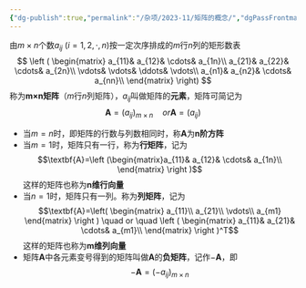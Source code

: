 ```yaml
---
{"dg-publish":true,"permalink":"/杂项/2023-11/矩阵的概念/","dgPassFrontmatter":true}
---
```


由$m \times n$个数$a_{ij} \ (i=1,2,\cdot,n)$按一定次序排成的$m$行$n$列的矩形数表
$$
\left ( \begin{matrix}
a_{11}& a_{12}& \cdots& a_{1n}\\
a_{21}& a_{22}& \cdots& a_{2n}\\
\vdots& \vdots& \ddots& \vdots\\
a_{n1}& a_{n2}& \cdots& a_{nn}\\
\end{matrix} \right)
$$
称为**m×n矩阵**（$m$行$n$列矩阵），$a_{ij}$叫做矩阵的**元素**，矩阵可简记为
$$
\textbf{A}=(a_{ij})_{m \times n} \quad or \textbf{A}=(a_{ij})
$$
- 当$m=n$时，即矩阵的行数与列数相同时，称$\textbf{A}$为**n阶方阵**
- 当$m=1$时，矩阵只有一行，称为**行矩阵**，记为
$$\textbf{A}=\left (\begin{matrix}a_{11}& a_{12}& \cdots& a_{1n}\\ \end{matrix} \right )$$这样的矩阵也称为**n维行向量**
- 当$n=1$时，矩阵只有一列。称为**列矩阵**，记为
$$\textbf{A}=\left( \begin{matrix} a_{11}\\ a_{21}\\ \vdots\\ a_{m1} \end{matrix} \right ) \quad or \quad \left ( \begin{matrix} a_{11}& a_{21}& \cdots& a_{m1}\\ \end{matrix} \right )^T$$这样的矩阵也称为**m维列向量**
- 矩阵$\textbf{A}$中各元素变号得到的矩阵叫做$\textbf{A}$的**负矩阵**，记作$-\textbf{A}$，即
$$-\textbf{A}=(-a_{ij})_{m \times n}$$